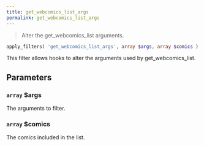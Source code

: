 ```yaml
---
title: get_webcomics_list_args
permalink: get_webcomics_list_args
---
```


> Alter the get_webcomics_list arguments.

```php
apply_filters( 'get_webcomics_list_args', array $args, array $comics )
```

This filter allows hooks to alter the arguments used by
get_webcomics_list.

## Parameters

### `array` $args
The arguments to filter.

### `array` $comics
The comics included in the list.
